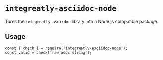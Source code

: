 # `integreatly-asciidoc-node`

Turns the `integreatly-asciidoc` library into a Node.js compatible package.

## Usage

```
const { check } = require('integreatly-asciidoc-node');
const valid = check('raw adoc string');
```
